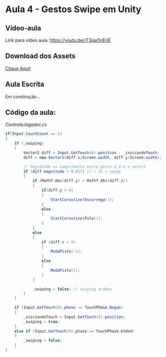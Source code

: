 # Aula 4 - Gestos Swipe em Unity

## Vídeo-aula

Link para vídeo aula: https://youtu.be/iT3qaOnEriE

## Download dos Assets

[Clique Aqui!](https://github.com/Arcaedion/Curso-Jogos-Mobile/raw/master/Aula%2004%20-%20Gestos%20Swipe%20em%20Unity/Aula%204%20-%20Swipe.zip)

## Aula Escrita

Em construção...

## Código da aula:

_ControleJogador.cs_

```cs
if(Input.touchCount == 1)
{
    if (_swiping)
    {
        Vector2 diff = Input.GetTouch(0).position - _iniciandoTouch;
        diff = new Vector2(diff.x/Screen.width, diff.y/Screen.width);

        // Magnitude == comprimento entre ponto 0,0 e o vetor2
        if (diff.magnitude > 0.01f) // > 1% = swipe
        {
            if (Mathf.Abs(diff.y) > Mathf.Abs(diff.x))
            {
                if(diff.y < 0)
                {
                    StartCoroutine(Escorrega());
                }
                else
                {
                    StartCoroutine(Pula());
                }
            }
            else
            {
                if (diff.x < 0)
                {
                    MudaPista(-1);
                }
                else
                {
                    MudaPista(1);
                }
            }

            _swiping = false; // swiping acabou
        }
    }

    if (Input.GetTouch(0).phase == TouchPhase.Began)
    {
        _iniciandoTouch = Input.GetTouch(0).position;
        _swiping = true;
    }
    else if (Input.GetTouch(0).phase == TouchPhase.Ended)
    {
        _swiping = false;
    }
}
```
